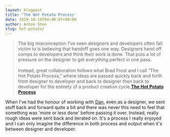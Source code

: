 ```yaml
---
layout: blogpost
title: 'The Hot Potato Process'
date: 2019-10-16T04:49:07+00:00
author: Anton Sten
slug: hot-potato/
---
```


>The big misconception I’ve seen designers and developers often fall victim to is believing that handoff goes one way. Designers hand off comps to developers and think their work is done. That puts a lot of pressure on the designer to get everything perfect in one pass.<br /><br />
Instead, great collaboration follows what Brad Frost and I call “The Hot Potato Process,” where ideas are passed quickly back and forth from designer to developer and back to designer then back to developer for the entirety of a product creation cycle.**[The Hot Potato Process](http://danmall.me/articles/hot-potato-process/)**

When I've had the honour of working with [Dan](http://danmall.me/), even as a designer, we sent stuff back and forward quite a bit and there was never this need to feel that something was 'more or less done' before passing it over. Instead, really rough ideas were sent back and iterated on. It's a process I really enjoyed and I can only imagine the difference in both process and output when it's between designer and developer.
